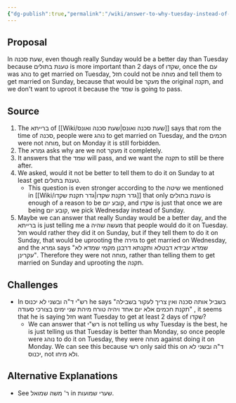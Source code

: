 ```yaml
---
{"dg-publish":true,"permalink":"/wiki/answer-to-why-tuesday-instead-of-sunday/","tags":["בבלי/נשים/כתובות/ג"]}
---
```


## Proposal

In שעת סכנה, even though really Sunday would be a better day than Tuesday because טענת בתולים is more important than 2 days of שקדו, once the עם was נוהג to get married on Tuesday, חזל could not be מוחה and tell them to get married on Sunday, because that would be מעקר the original תקנה, and we don't want to uproot it because the שמד is going to pass.
## Source

1. The ברייתא of [[Wiki/שעת סכנה ואונס\|שעת סכנה ואונס]] says that rom the time of סכנה, people were נוהג to get married on Tuesday, and the חכמים were not מוחה, but on Monday it is still forbidden.
2. The גמרא asks why are we not מעקר it completely.
3. It answers that the שמד will pass, and we want the תקנה to still be there after.
4. We asked, would it not be better to tell them to do it on Sunday to at least get טענת בתולים.
	+ This question is even stronger according to the שיטה we mentioned in [[Wiki/גדר תקנת שקדו\|גדר תקנת שקדו]] that only טענת בתולים is enough of a reason to be קובע יום, and שקדו is just that once we are being קובע יום, we pick Wednesday instead of Sunday.
5. Maybe we can answer that really Sunday would be a better day, and the ברייתא is just telling me a מעשה שהיה that people would do it on Tuesday. חזל would rather they did it on Sunday, but if they tell them to do it on Sunday, that would be uprooting the גזירה to get married on Wednesday, and the גמרא says "שמדא עבידא דבטלא ותקנתא דרבנן מקמי שמדא לא עקרינן". Therefore they were not מוחה, rather than telling them to get married on Sunday and uprooting the תקנה.
## Challenges

+ In רש"י ד"ה ובשני לא יכנוס he says "בשביל אותה סכנה ואין צריך לעקור בשבילה תקנת חכמים אלא יום אחד ויהיה טורח מיהת שני ימים בצורכי סעודה" , it seems that he is saying חזל want Tuesday to get at least 2 days of שקדו?
	+ We can answer that רש"י is not telling us why Tuesday is the best, he is just telling us that Tuesday is better than Monday, so once people were נוהג to do it on  Tuesday, they were מוחה against doing it on Monday. We can see this because רשי only said this on ד"ה ובשני לא יכנוס, not ולא מיחו.

## Alternative Explanations

+ See ר' משה שמואל in שערי שמועות.